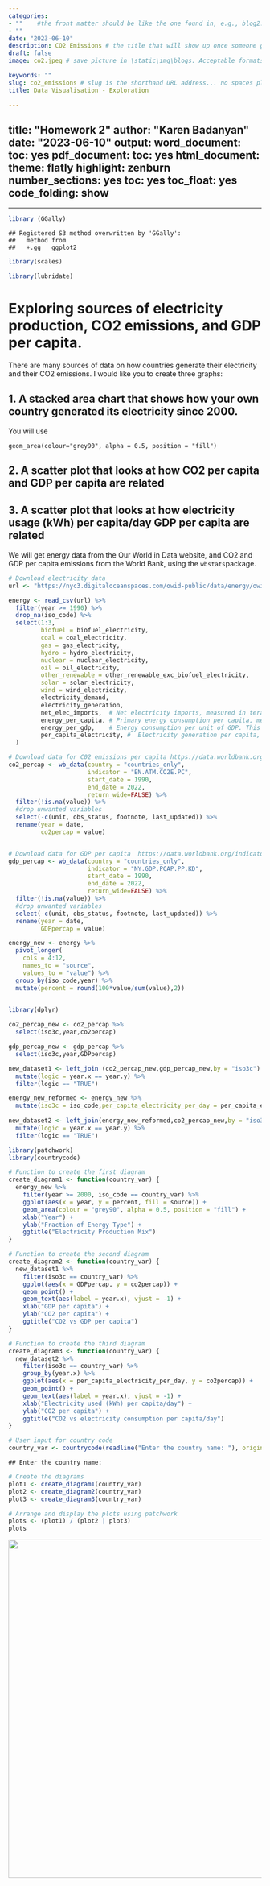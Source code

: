 ```yaml
---
categories: 
- ""    #the front matter should be like the one found in, e.g., blog2.md. It cannot be like the normal Rmd we used
- ""
date: "2023-06-10"
description: CO2 Emissions # the title that will show up once someone gets to this page
draft: false
image: co2.jpeg # save picture in \static\img\blogs. Acceptable formats= jpg, jpeg, or png . Your iPhone pics wont work

keywords: ""
slug: co2_emissions # slug is the shorthand URL address... no spaces plz
title: Data Visualisation - Exploration

---
```

title: "Homework 2"
author: "Karen Badanyan"
date: "2023-06-10"
output:
  word_document:
    toc: yes
  pdf_document:
    toc: yes
  html_document:
    theme: flatly
    highlight: zenburn
    number_sections: yes
    toc: yes
    toc_float: yes
    code_folding: show
---
---








```r
library (GGally)
```

```
## Registered S3 method overwritten by 'GGally':
##   method from   
##   +.gg   ggplot2
```



```r
library(scales)
```

```r
library(lubridate)
```


# Exploring sources of electricity production, CO2 emissions, and GDP per capita.

There are many sources of data on how countries generate their electricity and their CO2 emissions. I would like you to create three graphs:

## 1. A stacked area chart that shows how your own country generated its electricity since 2000.

You will use

`geom_area(colour="grey90", alpha = 0.5, position = "fill")`

## 2. A scatter plot that looks at how CO2 per capita and GDP per capita are related

## 3. A scatter plot that looks at how electricity usage (kWh) per capita/day GDP per capita are related

We will get energy data from the Our World in Data website, and CO2 and GDP per capita emissions from the World Bank, using the `wbstats`package.



```r
# Download electricity data
url <- "https://nyc3.digitaloceanspaces.com/owid-public/data/energy/owid-energy-data.csv"

energy <- read_csv(url) %>% 
  filter(year >= 1990) %>% 
  drop_na(iso_code) %>% 
  select(1:3,
         biofuel = biofuel_electricity,
         coal = coal_electricity,
         gas = gas_electricity,
         hydro = hydro_electricity,
         nuclear = nuclear_electricity,
         oil = oil_electricity,
         other_renewable = other_renewable_exc_biofuel_electricity,
         solar = solar_electricity,
         wind = wind_electricity, 
         electricity_demand,
         electricity_generation,
         net_elec_imports,	# Net electricity imports, measured in terawatt-hours
         energy_per_capita,	# Primary energy consumption per capita, measured in kilowatt-hours	Calculated by Our World in Data based on BP Statistical Review of World Energy and EIA International Energy Data
         energy_per_gdp,	# Energy consumption per unit of GDP. This is measured in kilowatt-hours per 2011 international-$.
         per_capita_electricity, #	Electricity generation per capita, measured in kilowatt-hours
  ) 

# Download data for C02 emissions per capita https://data.worldbank.org/indicator/EN.ATM.CO2E.PC
co2_percap <- wb_data(country = "countries_only", 
                      indicator = "EN.ATM.CO2E.PC", 
                      start_date = 1990, 
                      end_date = 2022,
                      return_wide=FALSE) %>% 
  filter(!is.na(value)) %>% 
  #drop unwanted variables
  select(-c(unit, obs_status, footnote, last_updated)) %>% 
  rename(year = date,
         co2percap = value)


# Download data for GDP per capita  https://data.worldbank.org/indicator/NY.GDP.PCAP.PP.KD
gdp_percap <- wb_data(country = "countries_only", 
                      indicator = "NY.GDP.PCAP.PP.KD", 
                      start_date = 1990, 
                      end_date = 2022,
                      return_wide=FALSE) %>% 
  filter(!is.na(value)) %>% 
  #drop unwanted variables
  select(-c(unit, obs_status, footnote, last_updated)) %>% 
  rename(year = date,
         GDPpercap = value)

energy_new <- energy %>% 
  pivot_longer(
    cols = 4:12,
    names_to = "source",
    values_to = "value") %>%
  group_by(iso_code,year) %>%
  mutate(percent = round(100*value/sum(value),2))
  

library(dplyr)

co2_percap_new <- co2_percap %>%
  select(iso3c,year,co2percap)

gdp_percap_new <- gdp_percap %>%
  select(iso3c,year,GDPpercap)

new_dataset1 <- left_join (co2_percap_new,gdp_percap_new,by = "iso3c") %>%
  mutate(logic = year.x == year.y) %>%
  filter(logic == "TRUE")

energy_new_reformed <- energy_new %>%
  mutate(iso3c = iso_code,per_capita_electricity_per_day = per_capita_electricity/365)
  
new_dataset2 <- left_join(energy_new_reformed,co2_percap_new,by = "iso3c") %>%
  mutate(logic = year.x == year.y) %>%
  filter(logic == "TRUE")

library(patchwork)
library(countrycode)

# Function to create the first diagram
create_diagram1 <- function(country_var) {
  energy_new %>%
    filter(year >= 2000, iso_code == country_var) %>%
    ggplot(aes(x = year, y = percent, fill = source)) +
    geom_area(colour = "grey90", alpha = 0.5, position = "fill") +
    xlab("Year") +
    ylab("Fraction of Energy Type") +
    ggtitle("Electricity Production Mix")
}

# Function to create the second diagram
create_diagram2 <- function(country_var) {
  new_dataset1 %>%
    filter(iso3c == country_var) %>%
    ggplot(aes(x = GDPpercap, y = co2percap)) +
    geom_point() +
    geom_text(aes(label = year.x), vjust = -1) +
    xlab("GDP per capita") +
    ylab("CO2 per capita") +
    ggtitle("CO2 vs GDP per capita")
}

# Function to create the third diagram
create_diagram3 <- function(country_var) {
  new_dataset2 %>%
    filter(iso3c == country_var) %>%
    group_by(year.x) %>%
    ggplot(aes(x = per_capita_electricity_per_day, y = co2percap)) +
    geom_point() +
    geom_text(aes(label = year.x), vjust = -1) +
    xlab("Electricity used (kWh) per capita/day") +
    ylab("CO2 per capita") +
    ggtitle("CO2 vs electricity consumption per capita/day")
}

# User input for country code
country_var <- countrycode(readline("Enter the country name: "), origin='country.name', destination = 'iso3c')
```

```
## Enter the country name:
```

```r
# Create the diagrams
plot1 <- create_diagram1(country_var)
plot2 <- create_diagram2(country_var)
plot3 <- create_diagram3(country_var)

# Arrange and display the plots using patchwork
plots <- (plot1) / (plot2 | plot3)
plots
```

<img src="/blogs/homework2_3_files/figure-html/unnamed-chunk-7-1.png" width="672" />

